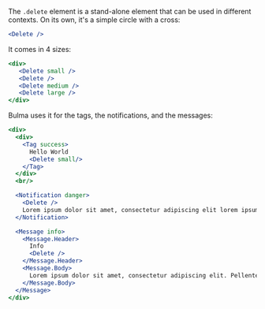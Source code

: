 The `.delete` element is a stand-alone element that can be used in different contexts.
On its own, it's a simple circle with a cross:

```jsx
<Delete />
```

It comes in 4 sizes:

```jsx
<div>
   <Delete small />
   <Delete />
   <Delete medium />
   <Delete large />
</div>
```

Bulma uses it for the tags, the notifications, and the messages:

```jsx
<div>
  <div>
    <Tag success>
      Hello World
      <Delete small/>
    </Tag>
  </div>
  <br/>

  <Notification danger>
    <Delete />
    Lorem ipsum dolor sit amet, consectetur adipiscing elit lorem ipsum dolor sit amet, consectetur adipiscing elit
  </Notification>

  <Message info>
    <Message.Header>
      Info
      <Delete />
    </Message.Header>
    <Message.Body>
      Lorem ipsum dolor sit amet, consectetur adipiscing elit. Pellentesque risus mi, tempus quis placerat ut, porta nec nulla. Vestibulum rhoncus ac ex sit amet fringilla. Nullam gravida purus diam, et dictum felis venenatis efficitur. Aenean ac eleifend lacus, in mollis lectus. Donec sodales, arcu et sollicitudin porttitor, tortor urna tempor ligula, id porttitor mi magna a neque. Donec dui urna, vehicula et sem eget, facilisis sodales sem.
    </Message.Body>
  </Message>
</div>
```
